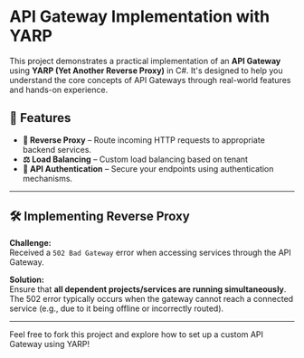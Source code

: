 # API Gateway Implementation with YARP

This project demonstrates a practical implementation of an **API Gateway** using **YARP (Yet Another Reverse Proxy)** in C#. It's designed to help you understand the core concepts of API Gateways through real-world features and hands-on experience.

## 🔧 Features

- **🔁 Reverse Proxy** – Route incoming HTTP requests to appropriate backend services.  
- **⚖️ Load Balancing** – Custom load balancing based on tenant
- **🔐 API Authentication** – Secure your endpoints using authentication mechanisms.

---

## 🛠️ Implementing Reverse Proxy

**Challenge:**  
Received a `502 Bad Gateway` error when accessing services through the API Gateway.

**Solution:**  
Ensure that **all dependent projects/services are running simultaneously**. The 502 error typically occurs when the gateway cannot reach a connected service (e.g., due to it being offline or incorrectly routed).

---

Feel free to fork this project and explore how to set up a custom API Gateway using YARP!
